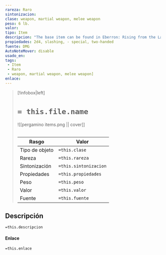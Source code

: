 ```yaml
---
rareza: Raro
sintonizacion: 
clase: weapon, martial weapon, melee weapon
peso: 6 lb.
valor: 
tipo: Item
descripcion: "The base item can be found in Eberron: Rising from the Last War, page 21.When you roll a 20 with this magic weapon, the target takes an extra 7 slashing damage.Note: According to the SRD, it is an extra 2d6 slashing damage, although this is incorrect. Special. If you attack with a double-bladed scimitar as part of the Attack action on your turn, you can use a bonus action immediately after to make a melee attack with it. This attack deals 1d4 slashing damage on a hit, instead of 2d4. Two-Handed. This weapon requires two hands to use. This property is relevant only when you attack with the weapon, not when you simply hold it."
propiedades: 2d4, slashing, - special, two-handed
fuente: DMG
AutoNoteMover: disable
usado_en:  
tags: 
 - Item
 - Raro
 - weapon, martial weapon, melee weapon]
enlace: 
---
```


> [!infobox|left]
>  # `= this.file.name`
> ![[pergamino items.png || cover]]
> ######   
> |Rasgo | Valor |
> | --- | --- |
> | Tipo de objeto| `=this.clase`|
>  | Rareza| `=this.rareza`|
> | Sintonización | `=this.sintonizacion` |
> | Propiedades | `=this.propiedades` |
>  | Peso | `=this.peso` |
> | Valor | `=this.valor` |
> | Fuente | `=this.fuente` |


## Descripción
`=this.descripcion`

#### Enlace
`=this.enlace`